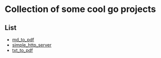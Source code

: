 # Collection of some cool go projects

## List

- [md_to_pdf](/converter-md/)
- [simple_http_server](/simple-http-server/)
- [txt_to_pdf](/converter-pfd/)
